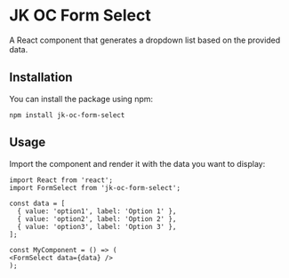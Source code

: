 # JK OC Form Select

A React component that generates a dropdown list based on the provided data.

## Installation

You can install the package using npm:

```
npm install jk-oc-form-select
```

## Usage

Import the component and render it with the data you want to display:

```
import React from 'react';
import FormSelect from 'jk-oc-form-select';

const data = [
  { value: 'option1', label: 'Option 1' },
  { value: 'option2', label: 'Option 2' },
  { value: 'option3', label: 'Option 3' },
];

const MyComponent = () => (
<FormSelect data={data} />
);
```

